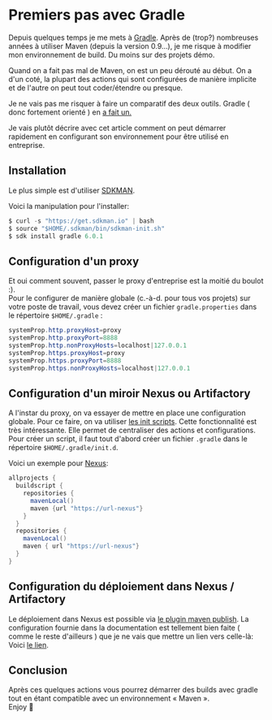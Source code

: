 # Premiers pas avec Gradle



Depuis quelques temps je me mets à [Gradle](https://gradle.org/). Après de (trop?) nombreuses années à utiliser Maven (depuis la version 0.9&#8230;), je me risque à modifier mon environnement de build. Du moins sur des projets démo.

Quand on a fait pas mal de Maven, on est un peu dérouté au début. On a d'un coté, la plupart des actions qui sont configurées de manière implicite et de l'autre on peut tout coder/étendre ou presque.

Je ne vais pas me risquer à faire un comparatif des deux outils. Gradle ( donc fortement orienté ) en [a fait un.](https://gradle.org/maven-vs-gradle/)

Je vais plutôt décrire avec cet article comment on peut démarrer rapidement en configurant son environnement pour être utilisé en entreprise.

## Installation

Le plus simple est d'utiliser [SDKMAN](https://sdkman.io).

Voici la manipulation pour l'installer:

```java
$ curl -s "https://get.sdkman.io" | bash
$ source "$HOME/.sdkman/bin/sdkman-init.sh"
$ sdk install gradle 6.0.1
```


## Configuration d'un proxy

Et oui comment souvent, passer le proxy d'entreprise est la moitié du boulot :).  
Pour le configurer de manière globale (c.-à-d. pour tous vos projets) sur votre poste de travail, vous devez créer un fichier `gradle.properties` dans le répertoire `$HOME/.gradle` :

```java
systemProp.http.proxyHost=proxy
systemProp.http.proxyPort=8888
systemProp.http.nonProxyHosts=localhost|127.0.0.1
systemProp.https.proxyHost=proxy
systemProp.https.proxyPort=8888
systemProp.https.nonProxyHosts=localhost|127.0.0.1
```


## Configuration d'un miroir Nexus ou Artifactory

A l'instar du proxy, on va essayer de mettre en place une configuration globale. Pour ce faire, on va utiliser [les init scripts](https://docs.gradle.org/current/userguide/init_scripts.html). Cette fonctionnalité est très intéressante. Elle permet de centraliser des actions et configurations.  
Pour créer un script, il faut tout d'abord créer un fichier `.gradle` dans le répertoire `$HOME/.gradle/init.d`.  
  
Voici un exemple pour [Nexus](https://fr.sonatype.com/nexus-repository-sonatype):

```java
allprojects { 
  buildscript { 
    repositories {
      mavenLocal() 
      maven {url "https://url-nexus"} 
    }
  }
  repositories { 
    mavenLocal()
    maven { url "https://url-nexus"}
  }
}
```


## Configuration du déploiement dans Nexus / Artifactory

Le déploiement dans Nexus est possible via [le plugin maven publish](https://docs.gradle.org/current/userguide/publishing_maven.html). La configuration fournie dans la documentation est tellement bien faite ( comme le reste d'ailleurs ) que je ne vais que mettre un lien vers celle-là:  
Voici [le lien](https://docs.gradle.org/current/userguide/publishing_maven.html#publishing_maven:complete_example).

## Conclusion

Après ces quelques actions vous pourrez démarrer des builds avec gradle tout en étant compatible avec un environnement « Maven ».  
Enjoy 🙂

